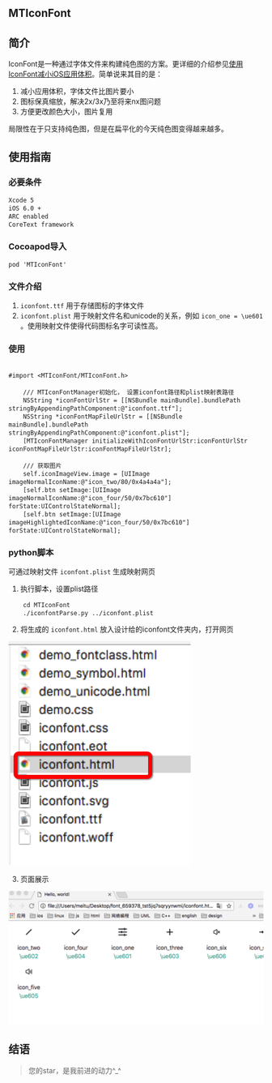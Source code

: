 MTIconFont
-------

## 简介

IconFont是一种通过字体文件来构建纯色图的方案。更详细的介绍参见[使用IconFont减小iOS应用体积](http://johnwong.github.io/mobile/2015/04/03/using-icon-font-in-ios.html)。简单说来其目的是：

1. 减小应用体积，字体文件比图片要小
1. 图标保真缩放，解决2x/3x乃至将来nx图问题
1. 方便更改颜色大小，图片复用

局限性在于只支持纯色图，但是在扁平化的今天纯色图变得越来越多。


## 使用指南

### 必要条件
	Xcode 5
	iOS 6.0 +
	ARC enabled
	CoreText framework

### Cocoapod导入
	pod 'MTIconFont'
	
### 文件介绍
1. `iconfont.ttf` 用于存储图标的字体文件
2. `iconfont.plist` 用于映射文件名和unicode的关系，例如 `icon_one = \ue601` 。使用映射文件使得代码图标名字可读性高。

### 使用

```objc
	
#import <MTIconFont/MTIconFont.h>

	/// MTIconFontManager初始化， 设置iconfont路径和plist映射表路径
    NSString *iconFontUrlStr = [[NSBundle mainBundle].bundlePath stringByAppendingPathComponent:@"iconfont.ttf"];
    NSString *iconFontMapFileUrlStr = [[NSBundle mainBundle].bundlePath stringByAppendingPathComponent:@"iconfont.plist"];
    [MTIconFontManager initializeWithIconFontUrlStr:iconFontUrlStr iconFontMapFileUrlStr:iconFontMapFileUrlStr];

    /// 获取图片
    self.iconImageView.image = [UIImage imageNormalIconName:@"icon_two/80/0x4a4a4a"];
    [self.btn setImage:[UIImage imageNormalIconName:@"icon_four/50/0x7bc610"] forState:UIControlStateNormal];
    [self.btn setImage:[UIImage imageHighlightedIconName:@"icon_four/50/0x7bc610"] forState:UIControlStateNormal];
```

### python脚本
可通过映射文件 `iconfont.plist` 生成映射网页

1. 执行脚本，设置plist路径

```objc
	cd MTIconFont
	./iconfontParse.py ../iconfont.plist
```

2. 将生成的 `iconfont.html` 放入设计给的iconfont文件夹内，打开网页

![preview](./Docs/preview.png)

3. 页面展示

![preview](./Docs/preview2.png)
 
## 结语
> 您的star，是我前进的动力^_^


